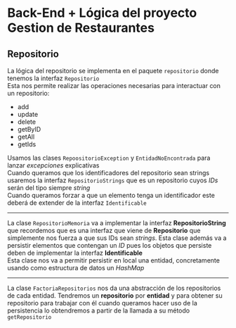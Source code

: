 # Back-End + Lógica del proyecto Gestion de Restaurantes
## Repositorio 
La lógica del repositorio se implementa en el paquete `repositorio` donde tenemos la interfaz `Repositorio`  
Esta nos permite realizar las operaciones necesarias para interactuar con un repositorio:
- add
- update
- delete
- getByID
- getAll
- getIds  

Usamos las clases `RepoositorioException` y  `EntidadNoEncontrada` para lanzar *excepciones* explicativas  
Cuando queramos que los identificadores del repositorio sean strings usaremos la interfaz `RepositorioStrings` que es un repositorio cuyos *IDs* serán del tipo siempre *string*  
Cuando queramos forzar a que un elemento tenga un identificador este deberá de extender de la interfaz `Identificable`  

* * * 
La clase `RepositorioMemoria` va a implementar la interfaz **RepositorioString** que recordemos que es una interfaz que viene de **Repositorio** que simplemente nos fuerza a que sus IDs sean *strings*. Esta clase además va a persistir elementos que contengan un *ID* pues los objetos que persiste deben de implementar la interfaz **Identificable**  
Esta clase nos va a permitir persistir en local una entidad, concretamente usando como estructura de datos un *HashMap* 
* * *
La clase `FactoriaRepositorios` nos da una abstracción de los repositorios de cada entidad. Tendremos un **repositorio** por **entidad** y para obtener su repositorio para trabajar con él cuando queramos hacer uso de la persistencia lo obtendremos a partir de la llamada a su método `getRepositorio`